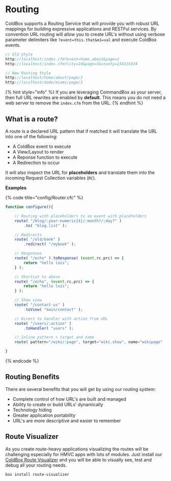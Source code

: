# Routing

ColdBox supports a Routing Service that will provide you with robust URL mappings for building expressive applications and RESTFul services. By convention URL routing will allow you to create URL's without using verbose parameter delimiters like `?event=this.that&m1=val` and execute ColdBox events.

```javascript
// Old Style
http://localhost/index.cfm?event=home.about&page=2
http://localhost/index.cfm?city=24&page=3&county=234324324
```

```javascript
// New Routing Style
http://localhost/home/about/page/2
http://localhost/dade/miami/page/3
```

{% hint style="info" %}
If you are leveraging CommandBox as your server, then full URL rewrites are enabled by **default**. This means you do not need a web server to remove the `index.cfm` from the URL.
{% endhint %}

## What is a route?

A route is a declared URL pattern that if matched it will translate the URL into one of the following:

* A ColdBox event to execute
* A View/Layout to render
* A Reponse function to execute
* A Redirection to occur

It will also inspect the URL for **placeholders** and translate them into the incoming Request Collection variables \(`RC`\).

**Examples**

{% code title="config/Router.cfc" %}
```javascript
function configure(){

    // Routing with placeholders to an event with placeholders
    route( "/blog/:year-numeric{4}/:month?/:day?" )
        .to( "blog.list" );

    // Redirects
    route( "/old/book" )
        .redirect( "/mybook" );

    // Responses
    route( "/echo" ).toResponse( (event,rc,prc) => {
        return "hello luis";
    } );

    // Shortcut to above
    route( "/echo", (event,rc,prc) => {
        return "hello luis";
    } );

    // Show view
    route( "/contact-us" )
        .toView( "main/contact" );

    // Direct to handler with action from URL
    route( "/users/:action" )
        .toHandler( "users" );

    // Inline pattern + target and name
    route( pattern="/wiki/:page", target="wiki.show", name="wikipage" );

}
```
{% endcode %}

## Routing Benefits

There are several benefits that you will get by using our routing system:

* Complete control of how URL's are built and managed
* Ability to create or build URLs' dynamically
* Technology hiding
* Greater application portability
* URL's are more descriptive and easier to remember

## Route Visualizer

As you create route-heavy applications visualizing the routes will be challenging especially for HMVC apps with lots of modules. Just install our [ColdBox Route Visualizer](https://www.forgebox.io/view/route-visualizer) and you will be able to visually see, test and debug all your routing needs.

```bash
box install route-visualizer
```

